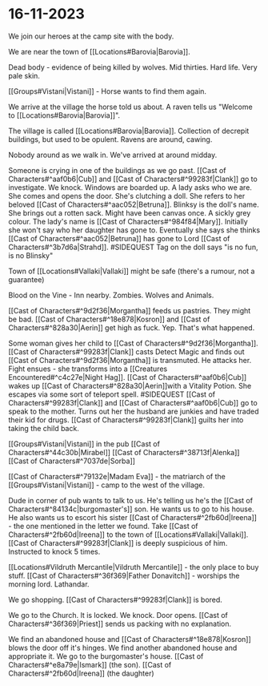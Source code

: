 # 16-11-2023
We join our heroes at the camp site with the body.

We are near the town of [[Locations#Barovia|Barovia]].

Dead body - evidence of being killed by wolves.
Mid thirties. Hard life. Very pale skin.

[[Groups#Vistani|Vistani]] - Horse wants to find them again.

We arrive at the village the horse told us about.
A raven tells us "Welcome to [[Locations#Barovia|Barovia]]".

The village is called [[Locations#Barovia|Barovia]]. Collection of decrepit buildings, but used to be opulent.
Ravens are around, cawing.

Nobody around as we walk in.
We've arrived at around midday.

Someone is crying in one of the buildings as we go past. [[Cast of Characters#^aaf0b6|Cub]] and [[Cast of Characters#^99283f|Clank]] go to investigate.
We knock.
Windows are boarded up.
A lady asks who we are.
She comes and opens the door.
She's clutching a doll.
She refers to her beloved [[Cast of Characters#^aac052|Betruna]].
Blinksy is the doll's name.
She brings out a rotten sack. Might have been canvas once. A sickly grey colour.
The lady's name is [[Cast of Characters#^984f84|Mary]].
Initially she won't say who her daughter has gone to.
Eventually she says she thinks [[Cast of Characters#^aac052|Betruna]] has gone to Lord [[Cast of Characters#^3b7d6a|Strahd]]. #SIDEQUEST 
Tag on the doll says "is no fun, is no Blinsky"

Town of [[Locations#Vallaki|Vallaki]] might be safe (there's a rumour, not a guarantee)

Blood on the Vine - Inn nearby.
Zombies.
Wolves and Animals.

[[Cast of Characters#^9d2f36|Morgantha]] feeds us pastries.
They might be bad.
[[Cast of Characters#^18e878|Kosron]] and [[Cast of Characters#^828a30|Aerin]] get high as fuck.
Yep. That's what happened.

Some woman gives her child to [[Cast of Characters#^9d2f36|Morgantha]].
[[Cast of Characters#^99283f|Clank]] casts Detect Magic and finds out [[Cast of Characters#^9d2f36|Morgantha]] is transmuted.
He attacks her.
Fight ensues - she transforms into a [[Creatures Encountered#^c4c27e|Night Hag]].
[[Cast of Characters#^aaf0b6|Cub]] wakes up [[Cast of Characters#^828a30|Aerin]]with a Vitality Potion.
She escapes via some sort of teleport spell. #SIDEQUEST 
[[Cast of Characters#^99283f|Clank]] and [[Cast of Characters#^aaf0b6|Cub]] go to speak to the mother. Turns out her the husband are
junkies and have traded their kid for drugs. [[Cast of Characters#^99283f|Clank]] guilts her into
taking the child back.

[[Groups#Vistani|Vistani]] in the pub
[[Cast of Characters#^44c30b|Mirabel]]
[[Cast of Characters#^38713f|Alenka]]
[[Cast of Characters#^7037de|Sorba]]

[[Cast of Characters#^79132e|Madam Eva]] - the matriarch of the [[Groups#Vistani|Vistani]] - camp to the west of the village.

Dude in corner of pub wants to talk to us.
He's telling us he's the [[Cast of Characters#^84134c|burgomaster's]] son.
He wants us to go to his house.
He also wants us to escort his sister [[Cast of Characters#^2fb60d|Ireena]] - the one mentioned in the letter we found.
Take [[Cast of Characters#^2fb60d|Ireena]] to the town of [[Locations#Vallaki|Vallaki]].
[[Cast of Characters#^99283f|Clank]] is deeply suspicious of him.
Instructed to knock 5 times.

[[Locations#Vildruth Mercantile|Vildruth Mercantile]] - the only place to buy stuff.
[[Cast of Characters#^36f369|Father Donavitch]] - worships the morning lord. Lathandar.

We go shopping. [[Cast of Characters#^99283f|Clank]] is bored.

We go to the Church.
It is locked.
We knock.
Door opens.
[[Cast of Characters#^36f369|Priest]] sends us packing with no explanation.

We find an abandoned house and [[Cast of Characters#^18e878|Kosron]] blows the door off it's hinges.
We find another abandoned house and appropriate it.
We go to the burgomaster's house.
[[Cast of Characters#^e8a79e|Ismark]] (the son).
[[Cast of Characters#^2fb60d|Ireena]] (the daughter)
